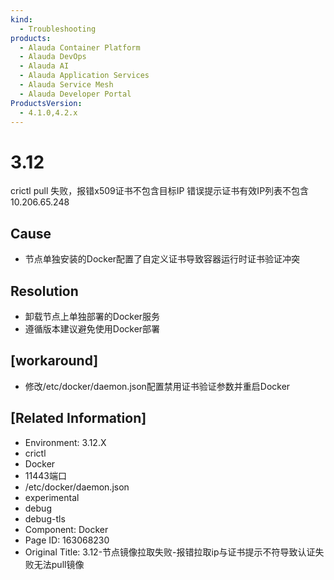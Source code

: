```yaml
---
kind:
  - Troubleshooting
products:
  - Alauda Container Platform
  - Alauda DevOps
  - Alauda AI
  - Alauda Application Services
  - Alauda Service Mesh
  - Alauda Developer Portal
ProductsVersion:
  - 4.1.0,4.2.x
---
```

<!-- A type of document that involves encountering a fault, diagnosing it, performing root cause analysis, and providing solutions. -->

# 3.12

crictl pull 失败，报错x509证书不包含目标IP 错误提示证书有效IP列表不包含10.206.65.248

## Cause
- 节点单独安装的Docker配置了自定义证书导致容器运行时证书验证冲突

## Resolution
- 卸载节点上单独部署的Docker服务
- 遵循版本建议避免使用Docker部署

## [workaround]
- 修改/etc/docker/daemon.json配置禁用证书验证参数并重启Docker

## [Related Information]
- Environment: 3.12.X
- crictl
- Docker
- 11443端口
- /etc/docker/daemon.json
- experimental
- debug
- debug-tls
- Component: Docker
- Page ID: 163068230
- Original Title: 3.12-节点镜像拉取失败-报错拉取ip与证书提示不符导致认证失败无法pull镜像
